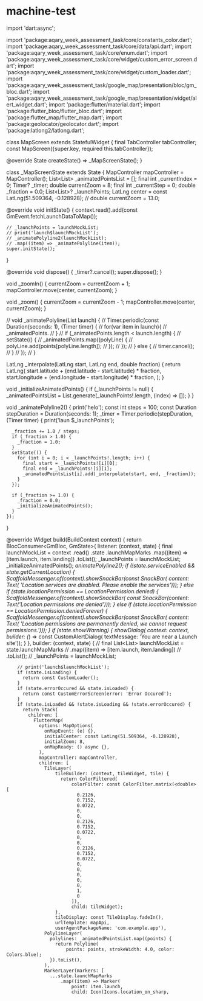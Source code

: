 # machine-test
import 'dart:async';

import 'package:aqary_week_assessment_task/core/constants_color.dart';
import 'package:aqary_week_assessment_task/core/data/api.dart';
import 'package:aqary_week_assessment_task/core/enum.dart';
import 'package:aqary_week_assessment_task/core/widget/custom_error_screen.dart';
import 'package:aqary_week_assessment_task/core/widget/custom_loader.dart';
import 'package:aqary_week_assessment_task/google_map/presentation/bloc/gm_bloc.dart';
import 'package:aqary_week_assessment_task/google_map/presentation/widget/alert_widget.dart';
import 'package:flutter/material.dart';
import 'package:flutter_bloc/flutter_bloc.dart';
import 'package:flutter_map/flutter_map.dart';
import 'package:geolocator/geolocator.dart';
import 'package:latlong2/latlong.dart';

class MapScreen extends StatefulWidget {
  final TabController tabController;
  const MapScreen({super.key, required this.tabController});

  @override
  State<MapScreen> createState() => _MapScreenState();
}

class _MapScreenState extends State<MapScreen> {
  MapController mapController = MapController();
  List<List<LatLng>> _animatedPointsList = [];
  final int _currentIndex = 0;
  Timer? _timer;
  double currentZoom = 8;
  final int _currentStep = 0;
  double _fraction = 0.0;
  List<List<LatLng>>? _launchPoints;
  LatLng center = const LatLng(51.509364, -0.128928);
  // double currentZoom = 13.0;

  @override
  void initState() {
    context.read<GmBloc>().add(const GmEvent.fetchLaunchDataToMap());

    // _launchPoints = launchMockList;
    // print('launch$launchMockList');
    // _animatePolyline2(launchMockList);
    // .map((item) => _animatePolyline(item));
    super.initState();
  }

  @override
  void dispose() {
    _timer?.cancel();
    super.dispose();
  }

  void _zoomIn() {
    currentZoom = currentZoom + 1;
    mapController.move(center, currentZoom);
  }

  void _zoom() {
    currentZoom = currentZoom - 1;
    mapController.move(center, currentZoom);
  }

  // void _animatePolyline(List<LaunchMock> launch) {
  //   Timer.periodic(const Duration(seconds: 1), (Timer timer) {
  //     for(var item in launch){
  //       _animatedPoints.
  //     }
  //     if (_animatedPoints.length < launch.length) {
  //       setState(() {
  //         _animatedPoints.map((polyLine) {
  //           polyLine.add(points[polyLine.length]);
  //         });
  //       });
  //     } else {
  //       timer.cancel();
  //     }
  //   });
  // }

  LatLng _interpolate(LatLng start, LatLng end, double fraction) {
    return LatLng(
      start.latitude + (end.latitude - start.latitude) * fraction,
      start.longitude + (end.longitude - start.longitude) * fraction,
    );
  }

  void _initializeAnimatedPoints() {
    if (_launchPoints != null) {
      _animatedPointsList = List.generate(_launchPoints!.length, (index) => []);
    }
  }

  void _animatePolyline2() {
    print('helo');
    const int steps = 100;
    const Duration stepDuration = Duration(seconds: 1);
    _timer = Timer.periodic(stepDuration, (Timer timer) {
      print('laun $_launchPoints');

      _fraction += 1.0 / steps;
      if (_fraction > 1.0) {
        _fraction = 1.0;
      }
      setState(() {
        for (int i = 0; i < _launchPoints!.length; i++) {
          final start = _launchPoints![i][0];
          final end = _launchPoints![i][1];
          _animatedPointsList[i].add(_interpolate(start, end, _fraction));
        }
      });

      if (_fraction >= 1.0) {
        _fraction = 0.0;
        _initializeAnimatedPoints();
      }
    });
  }


  @override
  Widget build(BuildContext context) {
    return BlocConsumer<GmBloc, GmState>(
      listener: (context, state) {
        final launchMockList = context
            .read<GmBloc>()
            .state
            .launchMapMarks
            .map((item) => [item.launch, item.landing])
            .toList();
        _launchPoints = launchMockList;
        _initializeAnimatedPoints();
        _animatePolyline2();
        if (!state.serviceEnabled && state.getCurrentLocation) {
          ScaffoldMessenger.of(context).showSnackBar(const SnackBar(
              content: Text(
                  'Location services are disabled. Please enable the services')));
        } else if (state.locationPermission == LocationPermission.denied) {
          ScaffoldMessenger.of(context).showSnackBar(
              const SnackBar(content: Text('Location permissions are denied')));
        } else if (state.locationPermission ==
            LocationPermission.deniedForever) {
          ScaffoldMessenger.of(context).showSnackBar(const SnackBar(
              content: Text(
                  'Location permissions are permanently denied, we cannot request permissions.')));
        }
        if (state.showWarning) {
          showDialog(
              context: context,
              builder: (_) => const CustomAlertDialog(
                  textMessage: 'You are near a Launch site'));
        }
      },
      builder: (context, state) {
        // final List<List<LatLng>> launchMockList = state.launchMapMarks
        //     .map((item) => [item.launch, item.landing])
        //     .toList();
        // _launchPoints = launchMockList;

        // print('launch$launchMockList');
        if (state.isLoading) {
          return const CustomLoader();
        }
        if (state.errorOccured && state.isLoaded) {
          return const CustomErrorScreen(error: 'Error Occured');
        }
        if (state.isLoaded && !state.isLoading && !state.errorOccured) {
          return Stack(
            children: [
              FlutterMap(
                options: MapOptions(
                  onMapEvent: (e) {},
                  initialCenter: const LatLng(51.509364, -0.128928),
                  initialZoom: 8,
                  onMapReady: () async {},
                ),
                mapController: mapController,
                children: [
                  TileLayer(
                      tileBuilder: (context, tileWidget, tile) {
                        return ColorFiltered(
                            colorFilter: const ColorFilter.matrix(<double>[
                              0.2126,
                              0.7152,
                              0.0722,
                              0,
                              0,
                              0.2126,
                              0.7152,
                              0.0722,
                              0,
                              0,
                              0.2126,
                              0.7152,
                              0.0722,
                              0,
                              0,
                              0,
                              0,
                              0,
                              1,
                              0
                            ]),
                            child: tileWidget);
                      },
                      tileDisplay: const TileDisplay.fadeIn(),
                      urlTemplate: mapApi,
                      userAgentPackageName: 'com.example.app'),
                  PolylineLayer(
                    polylines: _animatedPointsList.map((points) {
                      return Polyline(
                          points: points, strokeWidth: 4.0, color: Colors.blue);
                    }).toList(),
                  ),
                  MarkerLayer(markers: [
                    ...state.launchMapMarks
                        .map((item) => Marker(
                            point: item.launch,
                            child: Icon(Icons.location_on_sharp,
